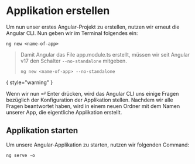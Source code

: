# Applikation erstellen

Um nun unser erstes Angular-Projekt zu erstellen, nutzen wir erneut die Angular CLI. Nun geben wir im Terminal folgendes ein:

````Console
ng new <name-of-app> 
````

> Damit Angular das File <path>app.module.ts</path> erstellt, müssen wir seit Angular v17 den Schalter `--no-standalone` mitgeben.
> 
> ````Console
> ng new <name-of-app> --no-standalone
> ````

{ style="warning" }

Wenn wir nun <shortcut>↵ Enter</shortcut> drücken, wird das Angular CLI uns einige Fragen bezüglich der Konfiguration der Applikation stellen. Nachdem wir alle Fragen beantwortet haben, wird in einem neuen Ordner mit dem Namen unserer App, die eigentliche Applikation erstellt.

## Applikation starten

Um unsere Angular-Applikation zu starten, nutzen wir folgenden Command:

````Console
ng serve -o
````
